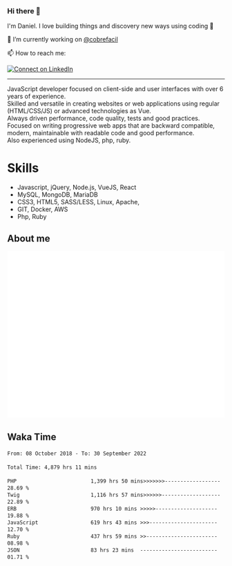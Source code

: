 ### Hi there 👋

I'm Daniel. I love building things and discovery new ways using coding :raised_hands: 

🔭 I’m currently working on [@cobrefacil](https://www.cobrefacil.com.br/)

📫 How to reach me:

[![Connect on LinkedIn](https://img.shields.io/badge/--linkedin?label=LinkedIn&logo=LinkedIn&style=social)](https://www.linkedin.com/in/daniel-cerverizzo/)

---

JavaScript developer focused on client-side and user interfaces with over 6 years of experience.  
Skilled and versatile in creating websites or web applications using regular (HTML/CSS/JS) or advanced technologies as Vue.  
Always driven performance, code quality, tests and good practices.  
 Focused on writing progressive web apps that are backward compatible, modern, maintainable with readable code and good performance.  
Also experienced using NodeJS, php, ruby. 


# Skills

 - Javascript, jQuery, Node.js, VueJS, React
 - MySQL, MongoDB, MariaDB    
 - CSS3, HTML5, SASS/LESS,  Linux, Apache,
 - GIT, Docker, AWS
 - Php, Ruby

## About me

![Metrics](/github-metrics.svg)

## Waka Time

<!--START_SECTION:waka-->

```text
From: 08 October 2018 - To: 30 September 2022

Total Time: 4,879 hrs 11 mins

PHP                        1,399 hrs 50 mins>>>>>>>------------------   28.69 %
Twig                       1,116 hrs 57 mins>>>>>>-------------------   22.89 %
ERB                        970 hrs 10 mins >>>>>--------------------   19.88 %
JavaScript                 619 hrs 43 mins >>>----------------------   12.70 %
Ruby                       437 hrs 59 mins >>-----------------------   08.98 %
JSON                       83 hrs 23 mins  -------------------------   01.71 %
```

<!--END_SECTION:waka-->

